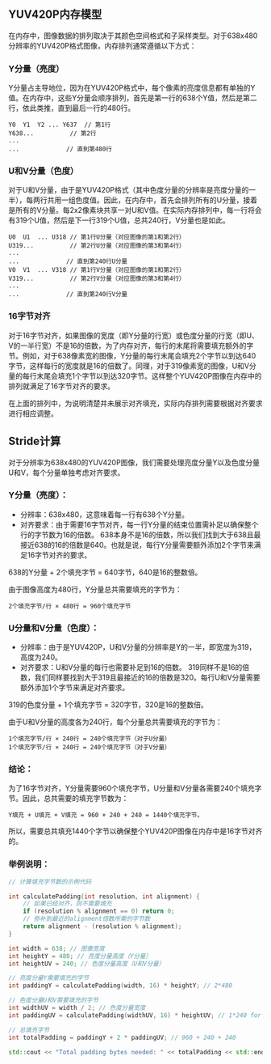 ## YUV420P内存模型
在内存中，图像数据的排列取决于其颜色空间格式和子采样类型。对于638x480分辨率的YUV420P格式图像，内存排列通常遵循以下方式：

### Y分量（亮度）
Y分量占主导地位，因为在YUV420P格式中，每个像素的亮度信息都有单独的Y值。在内存中，这些Y分量会顺序排列，首先是第一行的638个Y值，然后是第二行，依此类推，直到最后一行的480行。
```
Y0  Y1  Y2 ... Y637  // 第1行
Y638...          // 第2行
...
...             // 直到第480行
```

### U和V分量（色度）
对于U和V分量，由于是YUV420P格式（其中色度分量的分辨率是亮度分量的一半），每两行共用一组色度值。因此，在内存中，首先会排列所有的U分量，接着是所有的V分量。每2x2像素块共享一对U和V值。在实际内存排列中，每一行将会有319个U值，然后是下一行319个U值，总共240行，V分量也是如此。

```
U0  U1  ... U318 // 第1行U分量（对应图像的第1和第2行）
U319...          // 第2行U分量（对应图像的第3和第4行）
...
...             // 直到第240行U分量
V0  V1  ... V318 // 第1行V分量（对应图像的第1和第2行）
V319...          // 第2行V分量（对应图像的第3和第4行）
...
...             // 直到第240行V分量
```

### 16字节对齐
对于16字节对齐，如果图像的宽度（即Y分量的行宽）或色度分量的行宽（即U、V的一半行宽）不是16的倍数，为了内存对齐，每行的末尾将需要填充额外的字节。例如，对于638像素宽的图像，Y分量的每行末尾会填充2个字节以到达640字节，这样每行的宽度就是16的倍数了。同理，对于319像素宽的图像，U和V分量的每行末尾会填充1个字节以到达320字节。这样整个YUV420P图像在内存中的排列就满足了16字节对齐的要求。

在上面的排列中，为说明清楚并未展示对齐填充，实际内存排列需要根据对齐要求进行相应调整。

## Stride计算
对于分辨率为638x480的YUV420P图像，我们需要处理亮度分量Y以及色度分量U和V，每个分量单独考虑对齐要求。

### Y分量（亮度）：
- 分辨率：638x480，这意味着每一行有638个Y分量。
- 对齐要求：由于需要16字节对齐，每一行Y分量的结束位置需补足以确保整个行的字节数为16的倍数。
638本身不是16的倍数，所以我们找到大于638且最接近638的16的倍数是640。也就是说，每行Y分量需要额外添加2个字节来满足16字节对齐的要求。

638的Y分量 + 2个填充字节 = 640字节，640是16的整数倍。

由于图像高度为480行，Y分量总共需要填充的字节为：
```
2个填充字节/行 × 480行 = 960个填充字节
```

### U分量和V分量（色度）：
- 分辨率：由于是YUV420P，U和V分量的分辨率是Y的一半，即宽度为319，高度为240。
- 对齐要求：U和V分量的每行也需要补足到16的倍数。
319同样不是16的倍数，我们同样要找到大于319且最接近的16的倍数是320。每行U和V分量需要额外添加1个字节来满足对齐要求。

319的色度分量 + 1个填充字节 = 320字节，320是16的整数倍。

由于U和V分量的高度各为240行，每个分量总共需要填充的字节为：
```
1个填充字节/行 × 240行 = 240个填充字节（对于U分量）
1个填充字节/行 × 240行 = 240个填充字节（对于V分量）
```

### 结论：
为了16字节对齐，Y分量需要960个填充字节，U分量和V分量各需要240个填充字节。因此，总共需要的填充字节数为：
```
Y填充 + U填充 + V填充 = 960 + 240 + 240 = 1440个填充字节。
```
所以，需要总共填充1440个字节以确保整个YUV420P图像在内存中是16字节对齐的。

### 举例说明：
```cpp
// 计算填充字节数的示例代码

int calculatePadding(int resolution, int alignment) {
    // 如果已经对齐，则不需要填充
    if (resolution % alignment == 0) return 0;
    // 弥补到最近的alignment倍数所需的字节数
    return alignment - (resolution % alignment);
}

int width = 638; // 图像宽度
int heightY = 480; // 亮度分量高度（Y分量）
int heightUV = 240; // 色度分量高度（U和V分量）

// 亮度分量Y需要填充的字节
int paddingY = calculatePadding(width, 16) * heightY; // 2*480

// 色度分量U和V需要填充的字节
int widthUV = width / 2; // 色度分量宽度
int paddingUV = calculatePadding(widthUV, 16) * heightUV; // 1*240 for U and 1*240 for V

// 总填充字节
int totalPadding = paddingY + 2 * paddingUV; // 960 + 240 + 240

std::cout << "Total padding bytes needed: " << totalPadding << std::endl;
```
